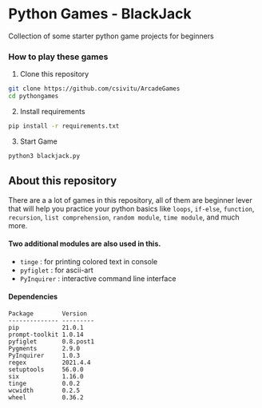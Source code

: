 # Python Games - BlackJack

Collection of some starter python game projects for beginners

### How to play these games

1. Clone this repository

```bash
git clone https://github.com/csivitu/ArcadeGames
cd pythongames
```

2. Install requirements

```bash
pip install -r requirements.txt
```

3. Start Game

```bash
python3 blackjack.py
```



## About this repository

There are a a lot of games in this repository, all of them are beginner lever that will help you practice your python basics like `loops`, `if-else`, `function`, `recursion`, `list comprehension`, `random module`, `time module`, and much more.

#### Two additional modules are also used in this.

- `tinge` : for printing colored text in console
- `pyfiglet` : for ascii-art
- `PyInquirer` : interactive command line interface

#### Dependencies

```
Package        Version
-------------- ---------
pip            21.0.1
prompt-toolkit 1.0.14
pyfiglet       0.8.post1
Pygments       2.9.0
PyInquirer     1.0.3
regex          2021.4.4
setuptools     56.0.0
six            1.16.0
tinge          0.0.2
wcwidth        0.2.5
wheel          0.36.2
```
